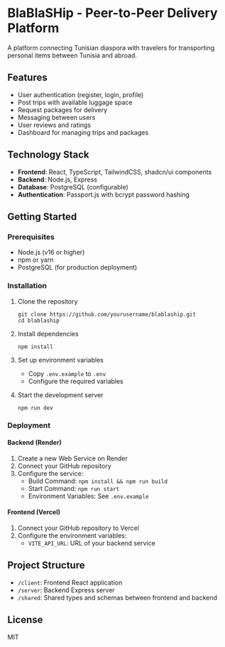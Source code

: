 # BlaBlaSHip - Peer-to-Peer Delivery Platform

A platform connecting Tunisian diaspora with travelers for transporting personal items between Tunisia and abroad.

## Features

- User authentication (register, login, profile)
- Post trips with available luggage space
- Request packages for delivery
- Messaging between users
- User reviews and ratings
- Dashboard for managing trips and packages

## Technology Stack

- **Frontend**: React, TypeScript, TailwindCSS, shadcn/ui components
- **Backend**: Node.js, Express
- **Database**: PostgreSQL (configurable)
- **Authentication**: Passport.js with bcrypt password hashing

## Getting Started

### Prerequisites

- Node.js (v16 or higher)
- npm or yarn
- PostgreSQL (for production deployment)

### Installation

1. Clone the repository
   ```
   git clone https://github.com/yourusername/blablaship.git
   cd blablaship
   ```

2. Install dependencies
   ```
   npm install
   ```

3. Set up environment variables
   - Copy `.env.example` to `.env`
   - Configure the required variables

4. Start the development server
   ```
   npm run dev
   ```

### Deployment

#### Backend (Render)

1. Create a new Web Service on Render
2. Connect your GitHub repository
3. Configure the service:
   - Build Command: `npm install && npm run build`
   - Start Command: `npm run start`
   - Environment Variables: See `.env.example`

#### Frontend (Vercel)

1. Connect your GitHub repository to Vercel
2. Configure the environment variables:
   - `VITE_API_URL`: URL of your backend service

## Project Structure

- `/client`: Frontend React application
- `/server`: Backend Express server
- `/shared`: Shared types and schemas between frontend and backend

## License

MIT